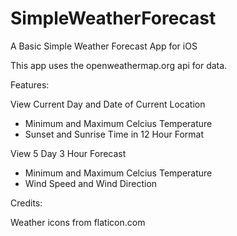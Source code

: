 # SimpleWeatherForecast

A Basic Simple Weather Forecast App for iOS

This app uses the openweathermap.org api for data.

Features:

View Current Day and Date of Current Location
 - Minimum and Maximum Celcius Temperature
 - Sunset and Sunrise Time in 12 Hour Format
 
View 5 Day 3 Hour Forecast
 - Minimum and Maximum Celcius Temperature
 - Wind Speed and Wind Direction
 
Credits: 

Weather icons from flaticon.com


